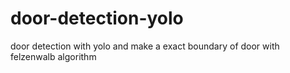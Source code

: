 # door-detection-yolo
door detection with yolo and make a exact boundary of door with felzenwalb algorithm
